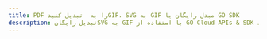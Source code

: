 ---title: PDF را به  تبدیل کنیدGIF، SVG به GIF مبدل رایگان یا GO SDKdescription: تبدیل رایگانSVG به GIF با استفاده از GO Cloud APIs & SDK همچنین اسناد PDF را در Cloud ایجاد، ویرایش و رندر کنید.---